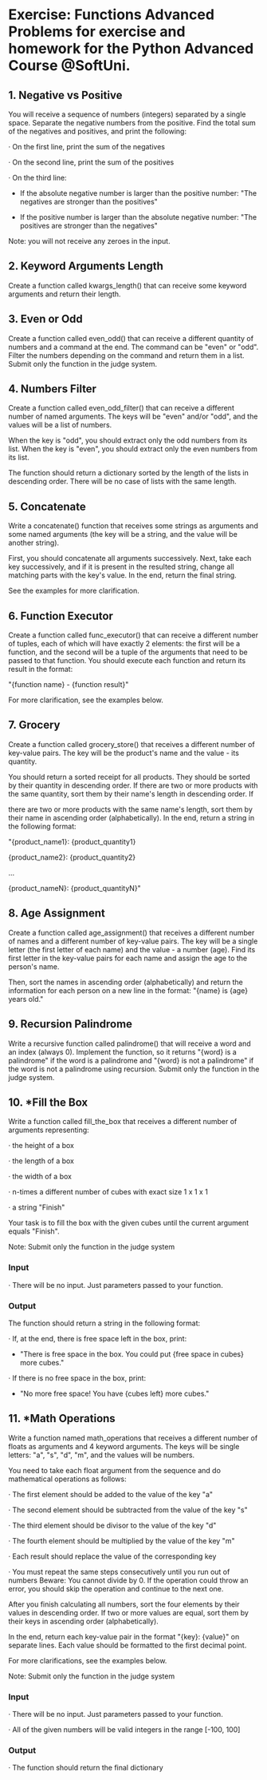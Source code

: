 # Exercise: Functions Advanced Problems for exercise and homework for the Python Advanced Course @SoftUni.

## 1. Negative vs Positive

You will receive a sequence of numbers (integers) separated by a single space. Separate the negative numbers from the positive. Find the total sum of the negatives and positives, and print the following:

· On the first line, print the sum of the negatives

· On the second line, print the sum of the positives

· On the third line:

* If the absolute negative number is larger than the positive number: "The negatives are stronger than the positives"

* If the positive number is larger than the absolute negative number: "The positives are stronger than the negatives"

Note: you will not receive any zeroes in the input.

## 2. Keyword Arguments Length

Create a function called kwargs_length() that can receive some keyword arguments and return their length.


## 3. Even or Odd

Create a function called even_odd() that can receive a different quantity of numbers and a command at the end. The command can be "even" or "odd". Filter the numbers depending on the command and return them in a list. Submit only the function in the judge system.

## 4. Numbers Filter

Create a function called even_odd_filter() that can receive a different number of named arguments. The keys will be "even" and/or "odd", and the values will be a list of numbers.

When the key is "odd", you should extract only the odd numbers from its list. When the key is "even", you should extract only the even numbers from its list.

The function should return a dictionary sorted by the length of the lists in descending order. There will be no case of lists with the same length.

## 5. Concatenate

Write a concatenate() function that receives some strings as arguments and some named arguments (the key will be a string, and the value will be another string).

First, you should concatenate all arguments successively. Next, take each key successively, and if it is present in the resulted string, change all matching parts with the key's value. In the end, return the final string.

See the examples for more clarification.

## 6. Function Executor

Create a function called func_executor() that can receive a different number of tuples, each of which will have exactly 2 elements: the first will be a function, and the second will be a tuple of the arguments that need to be passed to that function. You should execute each function and return its result in the format:

"{function name} - {function result}"

For more clarification, see the examples below.

## 7. Grocery

Create a function called grocery_store() that receives a different number of key-value pairs. The key will be the product's name and the value - its quantity.

You should return a sorted receipt for all products. They should be sorted by their quantity in descending order. If there are two or more products with the same quantity, sort them by their name's length in descending order. If

there are two or more products with the same name's length, sort them by their name in ascending order (alphabetically). In the end, return a string in the following format:

"{product_name1}: {product_quantity1}

{product_name2}: {product_quantity2}

…

{product_nameN}: {product_quantityN}"

## 8. Age Assignment

Create a function called age_assignment() that receives a different number of names and a different number of key-value pairs. The key will be a single letter (the first letter of each name) and the value - a number (age). Find its first letter in the key-value pairs for each name and assign the age to the person's name.

Then, sort the names in ascending order (alphabetically) and return the information for each person on a new line in the format: "{name} is {age} years old."

## 9. Recursion Palindrome

Write a recursive function called palindrome() that will receive a word and an index (always 0). Implement the function, so it returns "{word} is a palindrome" if the word is a palindrome and "{word} is not a palindrome" if the word is not a palindrome using recursion. Submit only the function in the judge system.

## 10. *Fill the Box

Write a function called fill_the_box that receives a different number of arguments representing:

· the height of a box

· the length of a box

· the width of a box

· n-times a different number of cubes with exact size 1 x 1 x 1

· a string "Finish"

Your task is to fill the box with the given cubes until the current argument equals "Finish".

Note: Submit only the function in the judge system

### Input

· There will be no input. Just parameters passed to your function.

### Output

The function should return a string in the following format:

· If, at the end, there is free space left in the box, print:

* "There is free space in the box. You could put {free space in cubes} more cubes."

· If there is no free space in the box, print:

* "No more free space! You have {cubes left} more cubes."

## 11. *Math Operations

Write a function named math_operations that receives a different number of floats as arguments and 4 keyword arguments. The keys will be single letters: "a", "s", "d", "m", and the values will be numbers.

You need to take each float argument from the sequence and do mathematical operations as follows:

· The first element should be added to the value of the key "a"

· The second element should be subtracted from the value of the key "s"

· The third element should be divisor to the value of the key "d"

· The fourth element should be multiplied by the value of the key "m"

· Each result should replace the value of the corresponding key

· You must repeat the same steps consecutively until you run out of numbers
Beware: You cannot divide by 0. If the operation could throw an error, you should skip the operation and continue to the next one.

After you finish calculating all numbers, sort the four elements by their values in descending order. If two or more values are equal, sort them by their keys in ascending order (alphabetically).

In the end, return each key-value pair in the format "{key}: {value}" on separate lines. Each value should be formatted to the first decimal point.

For more clarifications, see the examples below.

Note: Submit only the function in the judge system

### Input

· There will be no input. Just parameters passed to your function.

· All of the given numbers will be valid integers in the range [-100, 100]

### Output

· The function should return the final dictionary
